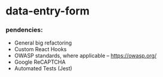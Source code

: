 # data-entry-form

### pendencies:

- General big refactoring
- Custom React Hooks
- OWASP standards, where applicable – https://owasp.org/
- Google ReCAPTCHA
- Automated Tests (Jest)
